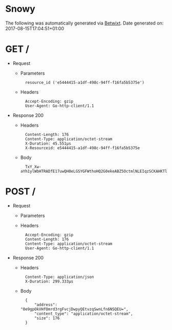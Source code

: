 # Snowy

The following was automatically generated via [Betwixt](https://github.com/simonrichardson/betwixt).
Date generated on: 2017-08-15T17:04:51+01:00
# GET /

+ Request
    + Parameters

            resource_id ('e5444415-a1df-498c-94ff-f16fa5b5375e')

    + Headers

            Accept-Encoding: gzip
            User-Agent: Go-http-client/1.1

+ Response 200
    + Headers

            Content-Length: 176
            Content-Type: application/octet-stream
            X-Duration: 45.551µs
            X-Resourceid: e5444415-a1df-498c-94ff-f16fa5b5375e

    + Body

            TxY_Xw-aYh1ylWbHTRADfE17uwQH0eLGSYGFWthoHQ2G0ekeABZ5OctmlNLEIqzSCKAHKTlIf2mZ650YpEeEBF2H88Z88idG6ZWvWiU2eVG6ov9s1HHEg_FfuQuts3xYIbbZVSakGpUEaAtOfIt2OhsdSdSVXISGIWMlJT_sc43XqeI=

# POST /

+ Request
    + Parameters


    + Headers

            Accept-Encoding: gzip
            Content-Length: 176
            Content-Type: application/octet-stream
            User-Agent: Go-http-client/1.1

+ Response 200
    + Headers

            Content-Type: application/json
            X-Duration: 299.333µs

    + Body

            {
                "address": "0e9gpOkVHfOmrd3rgFvcjDwpyQEtvzqSwnLfn6NSQEU=",
                "content_type": "application/octet-stream",
                "size": 176
            }

